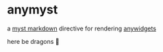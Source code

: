 # anymyst

a [myst markdown](https://mystmd.org/) directive for rendering [anywidgets](https://github.com/manzt/anywidget)

here be dragons 🐉
